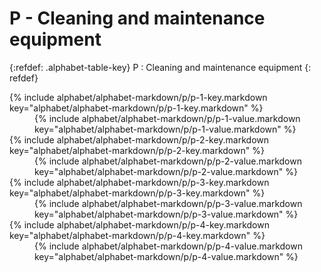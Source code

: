 # P - Cleaning and maintenance equipment

{:refdef: .alphabet-table-key}
P
: Cleaning and maintenance equipment
{: refdef}

<dt markdown='block' >
{% include alphabet/alphabet-markdown/p/p-1-key.markdown key="alphabet/alphabet-markdown/p/p-1-key.markdown" %}
</dt>
<dd markdown='1'>
{% include alphabet/alphabet-markdown/p/p-1-value.markdown key="alphabet/alphabet-markdown/p/p-1-value.markdown" %}
</dd>

<dt markdown='block' >
{% include alphabet/alphabet-markdown/p/p-2-key.markdown key="alphabet/alphabet-markdown/p/p-2-key.markdown" %}
</dt>
<dd markdown='1'>
{% include alphabet/alphabet-markdown/p/p-2-value.markdown key="alphabet/alphabet-markdown/p/p-2-value.markdown" %}
</dd>

<dt markdown='block' >
{% include alphabet/alphabet-markdown/p/p-3-key.markdown key="alphabet/alphabet-markdown/p/p-3-key.markdown" %}
</dt>
<dd markdown='1'>
{% include alphabet/alphabet-markdown/p/p-3-value.markdown key="alphabet/alphabet-markdown/p/p-3-value.markdown" %}
</dd>

<dt markdown='block' >
{% include alphabet/alphabet-markdown/p/p-4-key.markdown key="alphabet/alphabet-markdown/p/p-4-key.markdown" %}
</dt>
<dd markdown='1'>
{% include alphabet/alphabet-markdown/p/p-4-value.markdown key="alphabet/alphabet-markdown/p/p-4-value.markdown" %}
</dd>
